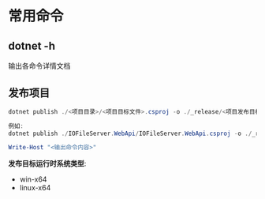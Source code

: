 ﻿# 常用命令

## dotnet -h

输出各命令详情文档

## 发布项目

```powershell
dotnet publish ./<项目目录>/<项目目标文件>.csproj -o ./_release/<项目发布目标目录> --runtime <发布目标运行时系统类型> --self-contained
```

```powershell
例如:
dotnet publish ./IOFileServer.WebApi/IOFileServer.WebApi.csproj -o ./_release/IOFileServer.WebApi --runtime win-x64 --self-contained
```

```powershell
Write-Host "<输出命令内容>"
```

**发布目标运行时系统类型**:
* win-x64
* linux-x64

